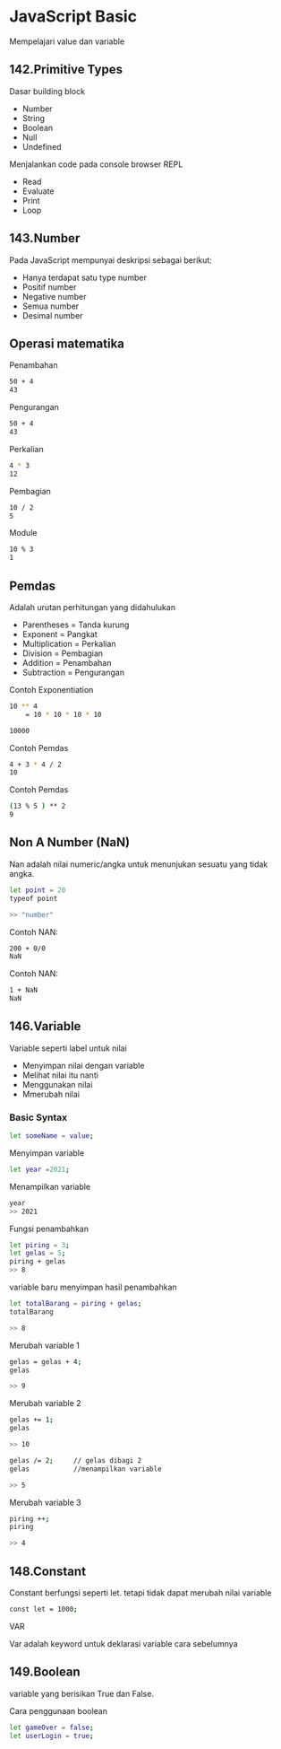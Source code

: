 
# JavaScript Basic

Mempelajari value dan variable

## 142.Primitive Types

Dasar building block
* Number
* String
* Boolean
* Null
* Undefined

Menjalankan code pada console browser REPL
* Read
* Evaluate
* Print
* Loop

## 143.Number 

Pada JavaScript mempunyai deskripsi sebagai berikut:
* Hanya terdapat satu type number
* Positif number
* Negative number
* Semua number
* Desimal number

## Operasi matematika

Penambahan 
```bash
50 + 4 
43
```
Pengurangan 
```bash
50 + 4 
43
```
Perkalian 
```bash
4 * 3 
12
```
Pembagian 
```bash
10 / 2 
5
```
Module 
```bash
10 % 3 
1
```

## Pemdas 

Adalah urutan perhitungan yang didahulukan
* Parentheses = Tanda kurung
* Exponent = Pangkat
* Multiplication = Perkalian
* Division = Pembagian
* Addition = Penambahan
* Subtraction = Pengurangan

Contoh Exponentiation 
```bash
10 ** 4
    = 10 * 10 * 10 * 10

10000
```

Contoh Pemdas
```bash
4 + 3 * 4 / 2
10
```

Contoh Pemdas
```bash
(13 % 5 ) ** 2
9
```

## Non A Number (NaN)

Nan adalah nilai numeric/angka untuk menunjukan sesuatu yang tidak angka.

```bash
let point = 20
typeof point

>> "number"
```

Contoh NAN:
```bash
200 + 0/0
NaN
```

Contoh NAN:
```bash
1 + NaN
NaN
```

## 146.Variable 

Variable seperti label untuk nilai 
* Menyimpan nilai dengan variable
* Melihat nilai itu nanti
* Menggunakan nilai 
* Mmerubah nilai 

### Basic Syntax

```bash
let someName = value;
```
Menyimpan variable
```bash
let year =2021;
```

Menampilkan variable
```bash
year
>> 2021
```
Fungsi penambahkan 
```bash
let piring = 3;
let gelas = 5;
piring + gelas
>> 8
```

variable baru menyimpan hasil penambahkan 
```bash
let totalBarang = piring + gelas;
totalBarang

>> 8
```

Merubah variable 1
```bash
gelas = gelas + 4;
gelas

>> 9
```

Merubah variable 2
```bash
gelas += 1;
gelas

>> 10

gelas /= 2;     // gelas dibagi 2
gelas           //menampilkan variable 

>> 5
```

Merubah variable 3 
```bash
piring ++;
piring

>> 4
```

## 148.Constant
Constant berfungsi seperti let. tetapi tidak dapat merubah nilai variable

```bash
const let = 1000;
```

VAR 

Var adalah keyword untuk deklarasi variable cara sebelumnya 

## 149.Boolean 

variable yang berisikan True dan False.

Cara penggunaan boolean
```bash
let gameOver = false;
let userLogin = true;
```